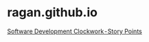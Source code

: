 # ragan.github.io

[Software Development Clockwork - Story Points](https://medium.com/@peek.karol/software-development-clockwork-story-points-5c7e87567377)

